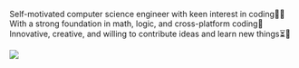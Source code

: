 Self-motivated computer science engineer with keen interest in coding✌🏼 
With a strong foundation in math, logic, and cross-platform coding🎯
Innovative, creative, and willing to contribute ideas and learn new things⏳📌

<img src="https://img.shields.io/badge/C%2B%2B-00599C?style=for-the-badge&logo=c%2B%2B&logoColor=white"/>



<!---
Masterroy1210/Masterroy1210 is a ✨ special ✨ repository because its `README.md`
(this file) appears on your GitHub profile.
You can click the Preview link to take a look at your changes.
--->
